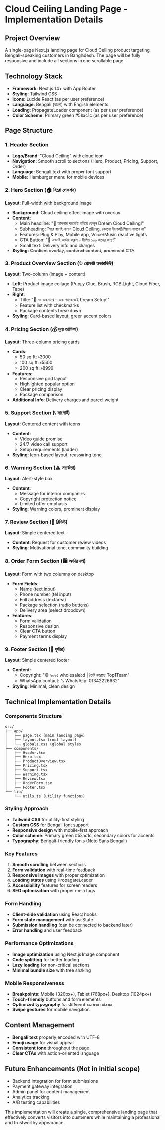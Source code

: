 # Cloud Ceiling Landing Page - Implementation Details

## Project Overview
A single-page Next.js landing page for Cloud Ceiling product targeting Bengali-speaking customers in Bangladesh. The page will be fully responsive and include all sections in one scrollable page.

## Technology Stack
- **Framework**: Next.js 14+ with App Router
- **Styling**: Tailwind CSS
- **Icons**: Lucide React (as per user preference)
- **Language**: Bengali (বাংলা) with English elements
- **Loading**: PropagateLoader component (as per user preference)
- **Color Scheme**: Primary green #58ac1c (as per user preference)

## Page Structure

### 1. Header Section
- **Logo/Brand**: "Cloud Ceiling" with cloud icon
- **Navigation**: Smooth scroll to sections (Hero, Product, Pricing, Support, Order)
- **Language**: Bengali text with proper font support
- **Mobile**: Hamburger menu for mobile devices

### 2. Hero Section (🏠 হিরো সেকশন)
**Layout**: Full-width with background image
- **Background**: Cloud ceiling effect image with overlay
- **Content**:
  - Main headline: "🌙 আপনার ঘরকেই বানিয়ে ফেলুন Dream Cloud Ceiling!"
  - Subheading: "ঘরে বসেই বানান Cloud Ceiling, কোনো ইলেকট্রিশিয়ান লাগবে না"
  - Features: Plug & Play, Mobile App, Voice/Music reactive lights
  - CTA Button: "🛒 এখনই অর্ডার করুন – সীমিত ১০০ জনের জন্য!"
  - Small text: Delivery info and charges
- **Styling**: Gradient overlay, centered content, prominent CTA

### 3. Product Overview Section (✨ প্রোডাক্ট ওভারভিউ)
**Layout**: Two-column (image + content)
- **Left**: Product image collage (Puppy Glue, Brush, RGB Light, Cloud Fiber, Tape)
- **Right**: 
  - Title: "🎁 সব একসাথে – এক প্যাকেজেই Dream Setup!"
  - Feature list with checkmarks
  - Package contents breakdown
- **Styling**: Card-based layout, green accent colors

### 4. Pricing Section (💰 মূল্য তালিকা)
**Layout**: Three-column pricing cards
- **Cards**:
  - 50 sq ft: ৳3000
  - 100 sq ft: ৳5500
  - 200 sq ft: ৳8999
- **Features**: 
  - Responsive grid layout
  - Highlighted popular option
  - Clear pricing display
  - Package comparison
- **Additional Info**: Delivery charges and parcel weight

### 5. Support Section (📞 সাপোর্ট)
**Layout**: Centered content with icons
- **Content**:
  - Video guide promise
  - 24/7 video call support
  - Setup requirements (ladder)
- **Styling**: Icon-based layout, reassuring tone

### 6. Warning Section (⚠️ সতর্কতা)
**Layout**: Alert-style box
- **Content**: 
  - Message for interior companies
  - Copyright protection notice
  - Limited offer emphasis
- **Styling**: Warning colors, prominent display

### 7. Review Section (🎥 রিভিউ)
**Layout**: Simple centered text
- **Content**: Request for customer review videos
- **Styling**: Motivational tone, community building

### 8. Order Form Section (🛍️ অর্ডার ফর্ম)
**Layout**: Form with two columns on desktop
- **Form Fields**:
  - Name (text input)
  - Phone number (tel input)
  - Full address (textarea)
  - Package selection (radio buttons)
  - Delivery area (select dropdown)
- **Features**:
  - Form validation
  - Responsive design
  - Clear CTA button
  - Payment terms display

### 9. Footer Section (🔗 ফুটার)
**Layout**: Simple centered footer
- **Content**:
  - Copyright: "©️ ২০২৫ wholesalebd | তৈরি করেছে Top1Team"
  - WhatsApp contact: "📞 WhatsApp: 01342226632"
- **Styling**: Minimal, clean design 

## Technical Implementation Details

### Components Structure
```
src/
├── app/
│   ├── page.tsx (main landing page)
│   ├── layout.tsx (root layout)
│   └── globals.css (global styles)
├── components/
│   ├── Header.tsx
│   ├── Hero.tsx
│   ├── ProductOverview.tsx
│   ├── Pricing.tsx
│   ├── Support.tsx
│   ├── Warning.tsx
│   ├── Review.tsx
│   ├── OrderForm.tsx
│   └── Footer.tsx
└── lib/
    └── utils.ts (utility functions)
```

### Styling Approach
- **Tailwind CSS** for utility-first styling
- **Custom CSS** for Bengali font support
- **Responsive design** with mobile-first approach
- **Color scheme**: Primary green #58ac1c, secondary colors for accents
- **Typography**: Bengali-friendly fonts (Noto Sans Bengali)

### Key Features
1. **Smooth scrolling** between sections
2. **Form validation** with real-time feedback
3. **Responsive images** with proper optimization
4. **Loading states** using PropagateLoader
5. **Accessibility** features for screen readers
6. **SEO optimization** with proper meta tags

### Form Handling
- **Client-side validation** using React hooks
- **Form state management** with useState
- **Submission handling** (can be connected to backend later)
- **Error handling** and user feedback

### Performance Optimizations
- **Image optimization** using Next.js Image component
- **Code splitting** for better loading
- **Lazy loading** for non-critical sections
- **Minimal bundle size** with tree shaking

### Mobile Responsiveness
- **Breakpoints**: Mobile (320px+), Tablet (768px+), Desktop (1024px+)
- **Touch-friendly** buttons and form elements
- **Optimized typography** for different screen sizes
- **Swipe gestures** for mobile navigation

## Content Management
- **Bengali text** properly encoded with UTF-8
- **Emoji usage** for visual appeal
- **Consistent tone** throughout the page
- **Clear CTAs** with action-oriented language

## Future Enhancements (Not in initial scope)
- Backend integration for form submissions
- Payment gateway integration
- Admin panel for content management
- Analytics tracking
- A/B testing capabilities

This implementation will create a single, comprehensive landing page that effectively converts visitors into customers while maintaining a professional and trustworthy appearance.
